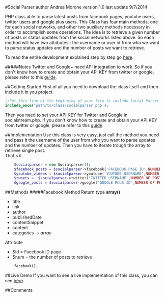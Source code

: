 #Social Parser
	author Andrea Morone
	version 1.0
	last update 9/7/2014
	
PHP class able to parse latest posts from facebook pages, youtube users, twitter users and google plus users.
This Class has four main methods, one for each social networks, and other two auxiliary methods necessary in order to accomplish some operations. The idea is to retrieve a given number of posts or status updates from the social networks listed above. So each method will have two attributes : the username or user id from who we want to parse status updates and the number of posts we want to retrieve.

To read the entire development explained step by step go [here](http://c0desn1p.com/retrieve-latest-posts-from-social-networks-with-php/).

#####NotesTwitter and Google+ need API integration to work. So if you don't know how to create and obtain your API KEY from twitter or google, please refer to this [guide](http://c0desn1p.com/retrieve-latest-posts-from-social-networks-with-php/).

##Getting Started
First of all you need to download  the class itself and then include it in you project.
```php
//Put this line at the beginning of your file to include Social Parser Class
include_once('path/to/class/socialparser.php');
```
Then you need to set your API KEY for Twitter and Google in socialstream.php. If you don't know how to create and obtain your API KEY from twitter or google, please refer to this [guide](http://c0desn1p.com/retrieve-latest-posts-from-social-networks-with-php/).

##Implementation
Use this class is very easy, just call the method you need and pass it the username of the user from who you want to parse updates and the number of updates. Then you have to iterate trough the array to retrieve single post.  
That's it.	
```php
	$socialparser = new Socialparser();  
	$facebook_posts = $socialparser->facebook('FACEBOOK PAGE ID',NUMBER OF POSTS);  
	$youtube_videos = $socialparser->youtube('YOUTUBE USERNAME',NUMBER OF POSTS);  
	$tweets =  $socialparser->twitter('TWITTER USERNAME',NUMBER OF POSTS);  
	$google_posts = $socialparser->google('GOOGLE PLUS ID',NUMBER OF POSTS);
```

##Methods
#####Facebook Method
Return type **array()**

- title- link- author
- publishedDate
- contentSnippet
- content
- categories -> *array*

Attribute 

- $id = Facebook ID page
- $num = the number of posts to retrieve


```php
	facebook();
```

##Live Demo
If you want to see a live implementation of this class, you can see [here](http://projects.andreamorone.com/socialparser/).

##Comments